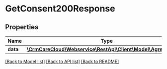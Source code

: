 # GetConsent200Response

## Properties
Name | Type | Description | Notes
------------ | ------------- | ------------- | -------------
**data** | [**\CrmCareCloud\Webservice\RestApi\Client\Model\AgreementList**](AgreementList.md) |  | [optional] 

[[Back to Model list]](../../README.md#documentation-for-models) [[Back to API list]](../../README.md#documentation-for-api-endpoints) [[Back to README]](../../README.md)

